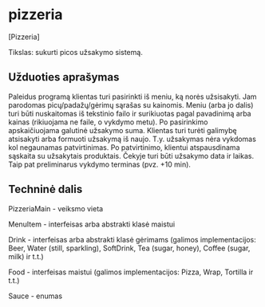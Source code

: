 # pizzeria
[Pizzeria]

Tikslas: sukurti picos užsakymo sistemą.

Užduoties aprašymas
-------------------
Paleidus programą klientas turi pasirinkti iš meniu, ką norės užsisakyti.
Jam parodomas picų/padažų/gėrimų sąrašas su kainomis.
Meniu (arba jo dalis) turi būti nuskaitomas iš tekstinio failo ir surikiuotas pagal pavadinimą arba kainas (rikiuojama ne faile, o vykdymo metu).
Po pasirinkimo apskaičiuojama galutinė užsakymo suma.
Klientas turi turėti galimybę atsisakyti arba formuoti užsakymą iš naujo.
T.y. užsakymas nėra vykdomas kol negaunamas patvirtinimas.
Po patvirtinimo, klientui atspausdinama sąskaita su užsakytais produktais.
Čekyje turi būti užsakymo data ir laikas. Taip pat preliminarus vykdymo terminas (pvz. +10 min).

Techninė dalis
--------------
PizzeriaMain - veiksmo vieta

MenuItem - interfeisas arba abstrakti klasė maistui

Drink - interfeisas arba abstrakti klasė gėrimams (galimos implementacijos: Beer, Water (still, sparkling), SoftDrink, 
Tea (sugar, honey), Coffee (sugar, milk) ir t.t.)

Food - interfeisas maistui (galimos implementacijos: Pizza, Wrap, Tortilla ir t.t.)

Sauce - enumas
